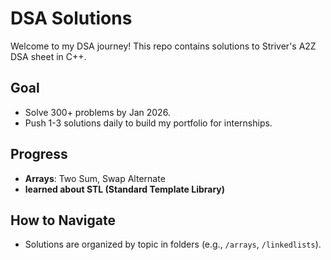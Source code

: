 # DSA Solutions
Welcome to my DSA journey! This repo contains solutions to Striver's A2Z DSA sheet in C++.

## Goal
- Solve 300+ problems by Jan 2026.
- Push 1-3 solutions daily to build my portfolio for internships.

## Progress
- **Arrays**: Two Sum, Swap Alternate
- **learned about STL (Standard Template Library)**

## How to Navigate
- Solutions are organized by topic in folders (e.g., `/arrays`, `/linkedlists`).
